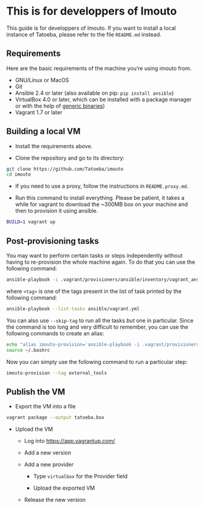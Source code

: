 # This is for developpers of Imouto

This guide is for developpers of Imouto. If you want to install a local instance of Tatoeba, please refer to the file `README.md` instead.

## Requirements

Here are the basic requirements of the machine you’re using imouto from.

* GNU/Linux or MacOS
* Git
* Ansible 2.4 or later (also available on pip: `pip install ansible`)
* VirtualBox 4.0 or later, which can be installed with a package manager or with the help of [generic binaries](https://www.virtualbox.org/wiki/Downloads))
* Vagrant 1.7 or later

## Building a local VM

- Install the requirements above.

- Clone the repository and go to its directory:

```bash
git clone https://github.com/Tatoeba/imouto
cd imouto
```

- If you need to use a proxy, follow the instructions in `README.proxy.md`.

- Run this command to install everything. Please be patient, it takes a while for vagrant to download the ~300MB box on your machine and then to provision it using ansible.

```bash
BUILD=1 vagrant up
```

## Post-provisioning tasks

You may want to perform certain tasks or steps independently without having to re-provision the whole machine again. To do that you can use the following command:

```bash
ansible-playbook -i .vagrant/provisioners/ansible/inventory/vagrant_ansible_inventory --private-key=~/.vagrant.d/insecure_private_key ansible/vagrant.yml --tag <tag>
```

where `<tag>` is one of the tags present in the list of task printed by the following command:

```bash
ansible-playbook --list-tasks ansible/vagrant.yml
```

You can also use `--skip-tag` to run all the tasks *but* one in particular. Since the command is too long and very difficult to remember, you can use the following commands to create an alias:

```bash
echo "alias imouto-provision='ansible-playbook -i .vagrant/provisioners/ansible/inventory/vagrant_ansible_inventory --private-key=~/.vagrant.d/insecure_private_key ansible/vagrant.yml'" >> ~/.bashrc
source ~/.bashrc
```

Now you can simply use the following command to run a particular step:

```bash
imouto-provision --tag external_tools
```

## Publish the VM

- Export the VM into a file

```bash
vagrant package --output tatoeba.box
```

- Upload the VM

  - Log into https://app.vagrantup.com/

  - Add a new version

  - Add a new provider

    - Type `virtualbox` for the Provider field

    - Upload the exported VM

  - Release the new version
